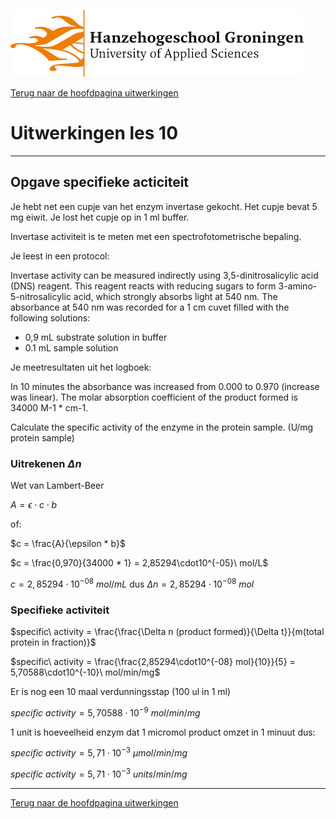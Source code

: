 ![Hanze](../../hanze/hanze.png)

[Terug naar de hoofdpagina uitwerkingen](../uitwerkingen.md)

# Uitwerkingen les 10

---

## Opgave specifieke acticiteit

Je hebt net een cupje van het enzym invertase gekocht.
Het cupje bevat 5 mg eiwit.
Je lost het cupje op in 1 ml buffer.

Invertase activiteit is te meten met een spectrofotometrische bepaling.

Je leest in een protocol:

Invertase activity can be measured indirectly using 3,5-dinitrosalicylic acid (DNS) reagent. This reagent reacts with reducing sugars to form 3-amino-5-nitrosalicylic acid, which strongly absorbs light at 540 nm.
The absorbance at 540 nm was recorded for a 1 cm cuvet filled with the following solutions:
-	0,9 mL substrate solution in buffer
-	0.1 mL sample solution

Je meetresultaten uit het logboek:

In 10 minutes the absorbance was increased from 0.000 to 0.970 (increase was linear).
The molar absorption coefficient of the product formed is 34000 M-1 * cm-1.

Calculate the specific activity of the enzyme in the protein sample. (U/mg protein sample)

### Uitrekenen $\Delta n$


Wet van Lambert-Beer

$A = \epsilon \cdot c \cdot b$

of:

$c = \frac{A}{\epsilon * b}$

$c = \frac{0,970}{34000 * 1} = 2,85294\cdot10^{-05}\ mol/L$

$c =  2,85294\cdot10^{-08}\ mol/mL$
dus
$\Delta n = 2,85294\cdot10^{-08}\ mol$


### Specifieke activiteit

$specific\ activity = \frac{\frac{\Delta n (product formed)}{\Delta t}}{m(total protein in fraction)}$

$specific\ activity = \frac{\frac{2,85294\cdot10^{-08} mol}{10}}{5} = 5,70588\cdot10^{-10}\ mol/min/mg$

Er is nog een 10 maal verdunningsstap (100 ul in 1 ml)

$specific\ activity = 5,70588\cdot10^{-9}\ mol/min/mg$

1 unit is hoeveelheid enzym dat 1 micromol product omzet in 1 minuut dus:

$specific\ activity = 5,71\cdot10^{-3}\ \mu mol/min/mg$

$specific\ activity = 5,71\cdot10^{-3}\ units/min/mg$

--- 

[Terug naar de hoofdpagina uitwerkingen](../uitwerkingen.md)

<script type="text/x-mathjax-config">
  MathJax.Hub.Config({
    tex2jax: {
      inlineMath: [ ['$','$'], ["\\(","\\)"] ],
      processEscapes: true
    }
  });
</script>
    
<script type="text/javascript"
        src="https://cdn.mathjax.org/mathjax/latest/MathJax.js?config=TeX-AMS-MML_HTMLorMML">
</script>